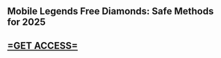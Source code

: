 ﻿## **Mobile Legends Free Diamonds: Safe Methods for 2025**
## [**=GET ACCESS=**](https://graph.org/Mobile-Legends-Free-Diamonds-04-06)
